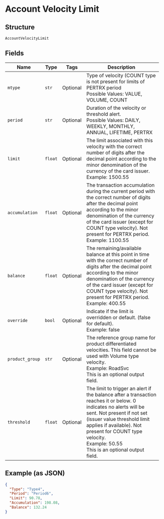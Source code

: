 
# Account Velocity Limit

## Structure

`AccountVelocityLimit`

## Fields

| Name | Type | Tags | Description |
|  --- | --- | --- | --- |
| `mtype` | `str` | Optional | Type of velocity (COUNT type is not present for limits of PERTRX period<br>Possible Values: VALUE, VOLUME, COUNT |
| `period` | `str` | Optional | Duration of the velocity or threshold alert.<br>Possible Values: DAILY, WEEKLY, MONTHLY, ANNUAL, LIFETIME, PERTRX |
| `limit` | `float` | Optional | The limit associated with this velocity with the correct number of digits after the decimal point according to the minor denomination of the currency of the card issuer.<br>Example: 1500.55 |
| `accumulation` | `float` | Optional | The transaction accumulation during the current period with the correct number of digits after the decimal point according to the minor denomination of the currency of the card issuer (except for COUNT type velocity). Not present for PERTRX period.<br>Example: 1100.55 |
| `balance` | `float` | Optional | The remaining/available balance at this point in time with the correct number of digits after the decimal point according to the minor denomination of the currency of the card issuer (except for COUNT type velocity). Not present for PERTRX period.<br>Example: 400.55 |
| `override` | `bool` | Optional | Indicate if the limit is overridden or default. (false for default).<br>Example: false |
| `product_group` | `str` | Optional | The reference group name for product differentiated velocities. This field cannot be used with Volume type velocity.<br>Example: RoadSvc<br>This is an optional output field. |
| `threshold` | `float` | Optional | The limit to trigger an alert if the balance after a transaction reaches it or below. 0 indicates no alerts will be sent. Not present if not set (issuer value threshold limit applies if available). Not present for COUNT type velocity.<br>Example: 50.55<br>This is an optional output field. |

## Example (as JSON)

```json
{
  "Type": "Type4",
  "Period": "Period6",
  "Limit": 90.78,
  "Accumulation": 198.08,
  "Balance": 132.24
}
```

